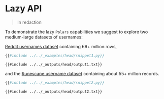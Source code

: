 # Lazy API

> In redaction

To demonstrate the lazy `Polars` capabilities we suggest to explore two medium-large
datasets of usernames:

[Reddit usernames dataset](https://www.reddit.com/r/datasets/comments/9i8s5j/dataset_metadata_for_69_million_reddit_users_in/)
containing 69+ million rows,

```python
{{#include ../../_examples/head/snippet1.py}}
```

```text
{{#include ../../_outputs/head/output1.txt}}
```

and the [Runescape username dataset](https://github.com/RuneStar/name-cleanup-2014)
containing about 55+ million records.

```python
{{#include ../../_examples/head/snippet2.py}}
```

```text
{{#include ../../_outputs/head/output2.txt}}
```
